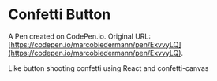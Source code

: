 # Confetti Button

A Pen created on CodePen.io. Original URL: [https://codepen.io/marcobiedermann/pen/ExvvyLQ](https://codepen.io/marcobiedermann/pen/ExvvyLQ).

Like button shooting confetti using React and confetti-canvas
